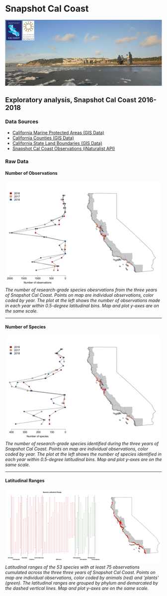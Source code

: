 # Snapshot Cal Coast
![image](images/calcoast_oceanbeach.jpg)
## Exploratory analysis, Snapshot Cal Coast 2016-2018

### Data Sources
* [California Marine Protected Areas (GIS Data)](https://data.ca.gov/dataset/california-marine-protected-areas-ds582)
* [California Counties (GIS Data)](https://data.ca.gov/dataset/ca-geographic-boundaries)
* [California State Land Boundaries (GIS Data)](https://www.census.gov/geo/maps-data/data/cbf/cbf_state.html)
* [Snapshot Cal Coast Observations (iNaturalist API)](https://api.inaturalist.org/v1/docs/)

### Raw Data

#### Number of Observations
![number of observations](figures/samplingEffortLat.png)
*The number of research-grade species obesrvations from the three years of Snapshot Cal Coast. Points on map are individual observations, color coded by year. The plot at the left shows the number of observations made in each year within 0.5-degree latitudinal bins. Map and plot y-axes are on the same scale.*
<hr />

#### Number of Species
![number of species](figures/rawDiversityLat.png)
*The number of research-grade species identified during the three years of Snapshot Cal Coast. Points on map are individual observations, color coded by year. The plot at the left shows the number of species identified in each year within 0.5-degree latitudinal bins. Map and plot y-axes are on the same scale.*
<hr />

#### Latitudinal Ranges
![latitudinal ranges](figures/latRanges.png)
*Latitudinal ranges of the 53 species with at least 75 observations cumulated across the three three years of Snapshot Cal Coast. Points on map are individual observations, color coded by animals (red) and 'plants' (green). The latitudinal ranges are grouped by phylum and demarcated by the dashed vertical lines. Map and plot y-axes are on the same scale.*

